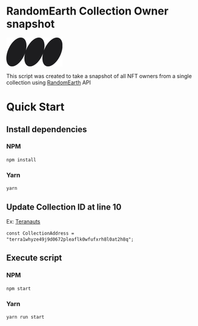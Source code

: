 # RandomEarth Collection Owner snapshot
![RandomEarth Logo](/RElogo.png?raw=true)

This script was created to take a snapshot of all NFT owners from a single collection using [RandomEarth](https://randomearth.io/) API

# Quick Start
## Install dependencies
### NPM
```
npm install
```
### Yarn
```
yarn
```

## Update Collection ID at line 10
Ex: [Teranauts](https://randomearth.io/collections/terra1whyze49j9d0672pleaflk0wfufxrh8l0at2h8q)
```
const CollectionAddress = "terra1whyze49j9d0672pleaflk0wfufxrh8l0at2h8q";
```

## Execute script
### NPM
```
npm start
```
### Yarn
```
yarn run start
```